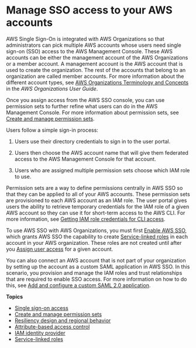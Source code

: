 # Manage SSO access to your AWS accounts<a name="manage-your-accounts"></a>

AWS Single Sign\-On is integrated with AWS Organizations so that administrators can pick multiple AWS accounts whose users need single sign\-on \(SSO\) access to the AWS Management Console\. These AWS accounts can be either the management account of the AWS Organizations or a member account\. A management account is the AWS account that is used to create the organization\. The rest of the accounts that belong to an organization are called member accounts\. For more information about the different account types, see [AWS Organizations Terminology and Concepts](http://docs.aws.amazon.com/organizations/latest/userguide/orgs_getting-started_concepts.html) in the *AWS Organizations User Guide*\.

Once you assign access from the AWS SSO console, you can use permission sets to further refine what users can do in the AWS Management Console\. For more information about permission sets, see [Create and manage permission sets](permissionsets.md)\. 

Users follow a simple sign\-in process:

1. Users use their directory credentials to sign in to the user portal\.

1. Users then choose the AWS account name that will give them federated access to the AWS Management Console for that account\.

1. Users who are assigned multiple permission sets choose which IAM role to use\.

Permission sets are a way to define permissions centrally in AWS SSO so that they can be applied to all of your AWS accounts\. These permission sets are provisioned to each AWS account as an IAM role\. The user portal gives users the ability to retrieve temporary credentials for the IAM role of a given AWS account so they can use it for short\-term access to the AWS CLI\. For more information, see [Getting IAM role credentials for CLI access](howtogetcredentials.md)\.

To use AWS SSO with AWS Organizations, you must first [Enable AWS SSO](step1.md), which grants AWS SSO the capability to create [Service\-linked roles](slrconcept.md) in each account in your AWS organization\. These roles are not created until after you [Assign user access](useraccess.md#assignusers) for a given account\.

You can also connect an AWS account that is not part of your organization by setting up the account as a custom SAML application in AWS SSO\. In this scenario, you provision and manage the IAM roles and trust relationships that are required to enable SSO access\. For more information on how to do this, see [Add and configure a custom SAML 2\.0 application](samlapps.md#addconfigcustomapp)\.

**Topics**
+ [Single sign\-on access](useraccess.md)
+ [Create and manage permission sets](permissionsets.md)
+ [Resiliency design and regional behavior](resiliency-regional-behavior.md)
+ [Attribute\-based access control](abac.md)
+ [IAM identity provider](idp.md)
+ [Service\-linked roles](slrconcept.md)